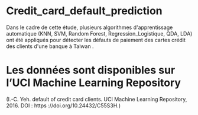 # Credit_card_default_prediction
Dans le cadre de cette étude, plusieurs algorithmes d'apprentissage automatique (KNN, SVM, Random Forest, Regression_Logistique, QDA, LDA) ont été appliqués pour détecter les défauts de paiement des cartes crédit des clients d'une banque à Taiwan .

# Les données sont disponibles sur l’UCI Machine Learning Repository 
(I.-C. Yeh. default of credit card clients. UCI Machine Learning Repository, 2016. DOI : https ://doi.org/10.24432/C55S3H.)
